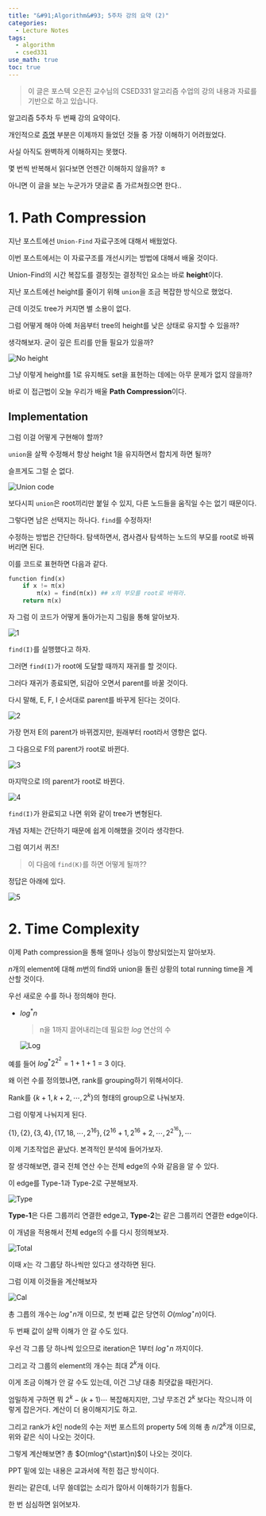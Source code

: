 ```yaml
---
title: "&#91;Algorithm&#93; 5주차 강의 요약 (2)"
categories:
  - Lecture Notes
tags:
  - algorithm
  - csed331
use_math: true
toc: true
---
```


> 이 글은 포스텍 오은진 교수님의 CSED331 알고리즘 수업의 강의 내용과 자료를 기반으로 하고 있습니다.

알고리즘 5주차 두 번째 강의 요약이다.

개인적으로 [증명](#2-time-complexity) 부분은 이제까지 들었던 것들 중 가장 이해하기 어려웠었다.

사실 아직도 완벽하게 이해하지는 못했다.

몇 번씩 반복해서 읽다보면 언젠간 이해하지 않을까? ㅎ

아니면 이 글을 보는 누군가가 댓글로 좀 가르쳐줬으면 한다..

# 1. Path Compression

지난 포스트에선 `Union-Find` 자료구조에 대해서 배웠었다.

이번 포스트에서는 이 자료구조를 개선시키는 방법에 대해서 배울 것이다.

Union-Find의 시간 복잡도를 결정짓는 결정적인 요소는 바로 **height**이다.

지난 포스트에선 height를 줄이기 위해 `union`을 조금 복잡한 방식으로 했었다.

근데 이것도 tree가 커지면 별 소용이 없다.

그럼 어떻게 해야 아예 처음부터 tree의 height를 낮은 상태로 유지할 수 있을까?

생각해보자. 굳이 깊은 트리를 만들 필요가 있을까?

![No height][I_1]

그냥 이렇게 height를 1로 유지해도 set을 표현하는 데에는 아무 문제가 없지 않을까?

바로 이 접근법이 오늘 우리가 배울 **Path Compression**이다.

## Implementation

그럼 이걸 어떻게 구현해야 할까?

`union`을 살짝 수정해서 항상 height 1을 유지하면서 합치게 하면 될까?

슬프게도 그럴 순 없다.

![Union code][I_2]

보다시피 `union`은 root끼리만 붙일 수 있지, 다른 노드들을 움직일 수는 없기 때문이다.

그렇다면 남은 선택지는 하나다. `find`를 수정하자!

수정하는 방법은 간단하다. 탐색하면서, 겸사겸사 탐색하는 노드의 부모를 root로 바꿔버리면 된다.

이를 코드로 표현하면 다음과 같다.

```python
function find(x)
    if x != π(x)
        π(x) = find(π(x)) ## x의 부모를 root로 바꿔라.
    return π(x)
```

자 그럼 이 코드가 어떻게 돌아가는지 그림을 통해 알아보자.

![1][I_3]

`find(I)`를 실행했다고 하자.

그러면 `find(I)`가 root에 도달할 때까지 재귀를 할 것이다.

그러다 재귀가 종료되면, 되감아 오면서 parent를 바꿀 것이다.

다시 말해, E, F, I 순서대로 parent를 바꾸게 된다는 것이다.

![2][I_4]

가장 먼저 E의 parent가 바뀌겠지만, 원래부터 root라서 영향은 없다.

그 다음으로 F의 parent가 root로 바뀐다.

![3][I_5]

마지막으로 I의 parent가 root로 바뀐다.

![4][I_6]

`find(I)`가 완료되고 나면 위와 같이 tree가 변형된다.

개념 자체는 간단하기 때문에 쉽게 이해했을 것이라 생각한다.

그럼 여기서 퀴즈!

> 이 다음에 `find(K)`를 하면 어떻게 될까??

정답은 아래에 있다.

![5][I_7]

# 2. Time Complexity

이제 Path compression을 통해 얼마나 성능이 향상되었는지 알아보자.

$n$개의 element에 대해 $m$번의 find와 union을 돌린 상황의 total running time을 계산할 것이다.

우선 새로운 수를 하나 정의해야 한다.

- $log^{*}n$
  
  > n을 1까지 끌어내리는데 필요한 $log$ 연산의 수

  ![Log][I_8]

예를 들어 $log^{*}2^{2^{2}} = 1 + 1 + 1 = 3$ 이다.

왜 이런 수를 정의했냐면, rank를 grouping하기 위해서이다.

Rank를 $\lbrace k+1,k+2,\cdots,2^k \rbrace$의 형태의 group으로 나눠보자.

그럼 이렇게 나눠지게 된다.

$\lbrace 1 \rbrace,\lbrace 2 \rbrace,\lbrace 3,4 \rbrace, \lbrace 17,18,\cdots,2^{16} \rbrace, \lbrace 2^{16}+1, 2^{16}+2, \cdots, 2^{2^{16}} \rbrace, \cdots$

이제 기초작업은 끝났다. 본격적인 분석에 들어가보자.

잘 생각해보면, 결국 전체 연산 수는 전체 edge의 수와 같음을 알 수 있다.

이 edge를 Type-1과 Type-2로 구분해보자.

![Type][I_9]

**Type-1**은 다른 그룹끼리 연결한 edge고, **Type-2**는 같은 그룹끼리 연결한 edge이다.

이 개념을 적용해서 전체 edge의 수를 다시 정의해보자.

![Total][I_10]

이때 $x$는 각 그룹당 하나씩만 있다고 생각하면 된다.

그럼 이제 이것들을 계산해보자

![Cal][I_11]

총 그릅의 개수는 $log^{\star}n$개 이므로, 첫 번째 값은 당연히 $O(mlog^{\star}n)$이다.

두 번째 값이 살짝 이해가 안 갈 수도 있다.

우선 각 그룹 당 하나씩 있으므로 iteration은 $1$부터 $log^{\star}n$ 까지이다.

그리고 각 그룹의 element의 개수는 최대 $2^k$개 이다.

이게 조금 이해가 안 갈 수도 있는데, 이건 그냥 대충 최댓값을 때린거다.

엄밀하게 구하면 뭐 $2^k - (k+1) \cdots$ 복잡해지지만, 그냥 무조건 $2^k$ 보다는 작으니까 이렇게 잡은거다. 계산이 더 용이해지기도 하고.

그리고 rank가 $k$인 node의 수는 저번 포스트의 property 5에 의해 총 $n/2^k$개 이므로, 위와 같은 식이 나오는 것이다.

그렇게 계산해보면? 총 $O(mlog^{\start}n)$이 나오는 것이다.

PPT 밑에 있는 내용은 교과서에 적힌 접근 방식이다.

원리는 같은데, 너무 쓸데없는 소리가 많아서 이해하기가 힘들다.

한 번 심심하면 읽어보자.

[I_1]: /assets/lecture/algo/5/no_height.PNG
[I_2]: /assets/lecture/algo/5/union.PNG
[I_3]: /assets/lecture/algo/5/1_1.PNG
[I_4]: /assets/lecture/algo/5/1_2.PNG
[I_5]: /assets/lecture/algo/5/1_3.PNG
[I_6]: /assets/lecture/algo/5/1_4.PNG
[I_7]: /assets/lecture/algo/5/1_5.PNG
[I_8]: /assets/lecture/algo/5/log.PNG
[I_9]: /assets/lecture/algo/5/type.PNG
[I_10]: /assets/lecture/algo/5/total.PNG
[I_11]: /assets/lecture/algo/5/cal.PNG